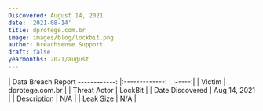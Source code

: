 ```yaml
---
Discovered: August 14, 2021
date: '2021-08-14'
title: dprotege.com.br
image: images/blog/lockbit.png
author: Breachsense Support
draft: false
yearmonths: 2021/august
---
```



| Data Breach Report
------------:   |:-------------:    | :-----:|
| Victim    | dprotege.com.br      | 
| Threat Actor    | LockBit      | 
| Date Discovered    | Aug 14, 2021      | 
| Description    | N/A      | 
| Leak Size    | N/A      | 

